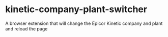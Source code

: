 # kinetic-company-plant-switcher
A browser extension that will change the Epicor Kinetic company and plant and reload the page
